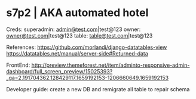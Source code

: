 # s7p2 | AKA automated hotel

Creds:
    superadmin:  admin@test.com|test@123
    owner:       owner@test.com|test@123
    table:       table@test.com|test@123


References:
	https://github.com/morlandi/django-datatables-view
	https://datatables.net/manual/server-side#Returned-data


FrontEnd:
    http://preview.themeforest.net/item/adminto-responsive-admin-dashboard/full_screen_preview/15025393?_ga=2.191704362.128429117.1659192153-1206660649.1659192153

Developer guide:
    create a new DB and remigrate all table to repair schema